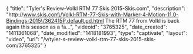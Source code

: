 {
    "title": "Tyler's Review-Volkl RTM 77 Skis 2015-Skis.com",
    "description": "http:\/\/www.skis.com\/Volkl-RTM-77-Skis-with-Marker-4-Motion-11.0-Bindings-2015\/362415P,default,pd.html The RTM 77 from Volkl is back again this season as a fa...",
    "videoid": "3765325",
    "date_created": "1411361068",
    "date_modified": "1418181993",
    "type": "captivate",
    "layout": "video",
    "url": "\/v\/tyler-s-review-volkl-rtm-77-skis-2015-skis-com\/3765325"
}